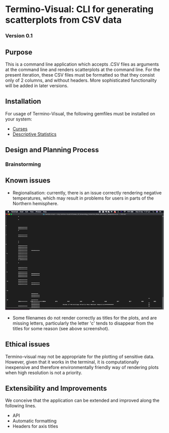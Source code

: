 # Termino-Visual: CLI for generating scatterplots from CSV data
### Version 0.1
## Purpose
This is a command line application which accepts .CSV files as arguments at the command line and renders  scatterplots at the command line. For the present iteration, these CSV files must be formatted so that they consist only of 2 columns, and without headers. More sophisticated functionality will be added in later versions.

## Installation
For usage of Termino-Visual, the following gemfiles must be installed on your system:
* [Curses](https://github.com/ruby/curses)
* [Descriptive Statistics](https://github.com/ruby/curses)

## Design and Planning Process
### Brainstorming


## Known issues
* Regionalisation: currently, there is an issue correctly rendering negative temperatures, which may result in problems for users in parts of the Northern hemisphere.

![antarctica_plot](./docs/AntarcticaScreenshot.png)

* Some filenames do not render correctly as titles for the plots, and are missing letters, particularly the letter 'c' tends to disappear from the titles for some reason (see above screenshot).

## Ethical issues

Termino-visual may not be appropriate for the plotting of sensitive data. However, given that it works in the terminal, it is computationally inexpensive and therefore environmentally friendly way of rendering plots when high resolution is not a priority.

## Extensibility and Improvements
We conceive that the application can be extended and improved along the following lines.
* API
* Automatic formatting
* Headers for axis titles

